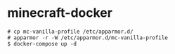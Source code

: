 # minecraft-docker

```
# cp mc-vanilla-profile /etc/apparmor.d/
# apparmor -r -W /etc/apparmor.d/mc-vanilla-profile
$ docker-compose up -d
```
